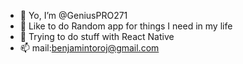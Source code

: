 - 👋 Yo, I’m @GeniusPRO271
- 👀 Like to do Random app for things I need in my life 
- 🌱 Trying to do stuff with React Native 
- 📫 mail:benjamintoroj@gmail.com

<!---
GeniusPRO271/GeniusPRO271 is a ✨ special ✨ repository because its `README.md` (this file) appears on your GitHub profile.
You can click the Preview link to take a look at your changes.
--->
